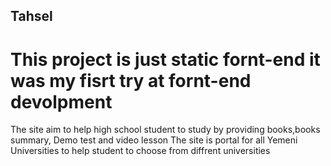## Tahsel
# This project is just static fornt-end it was my fisrt try at fornt-end devolpment
The site aim to help high school student to study by providing books,books summary, Demo test and video lesson 
The site is portal for all Yemeni Universities to help student to choose from diffrent universities

